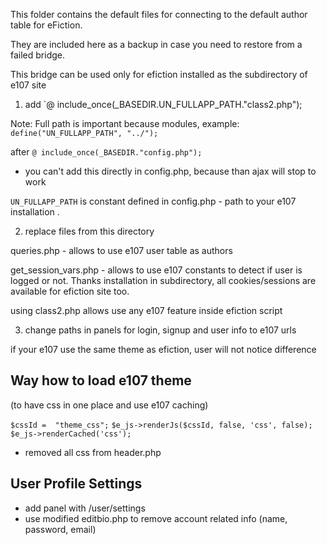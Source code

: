 This folder contains the default files for connecting to the default author
table for eFiction.  

They are included here as a backup in case you need 
to restore from a failed bridge.

This bridge can be used only for efiction installed as the subdirectory of e107 site

1. add 
`@ include_once(_BASEDIR.UN_FULLAPP_PATH."class2.php");

Note: Full path is important because modules, example:
`define("UN_FULLAPP_PATH", "../");`

after 
`@ include_once(_BASEDIR."config.php");`

- you can't add this directly in config.php, because than ajax will stop to work

`UN_FULLAPP_PATH` is constant defined in config.php - path to your e107 installation .  

2.  replace files from this directory

queries.php -  allows to use e107 user table as authors

get_session_vars.php - allows to use e107 constants to detect if user is logged or not.  Thanks installation in subdirectory, all cookies/sessions are available for efiction site too.

using class2.php allows use any e107 feature inside efiction script

3. change paths in panels for login, signup and user info to e107 urls

if your e107 use the same theme as efiction, user will not notice difference



## Way how to load e107 theme
(to have css in one place and use e107 caching)

`$cssId =  "theme_css";`
`$e_js->renderJs($cssId, false, 'css', false);`
`$e_js->renderCached('css');`

- removed all css from header.php

## User Profile Settings
- add panel with /user/settings 
- use modified editbio.php to remove account related info (name, password, email)


